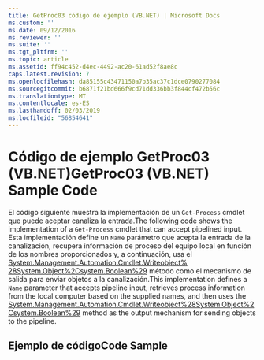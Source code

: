 ```yaml
---
title: GetProc03 código de ejemplo (VB.NET) | Microsoft Docs
ms.custom: ''
ms.date: 09/12/2016
ms.reviewer: ''
ms.suite: ''
ms.tgt_pltfrm: ''
ms.topic: article
ms.assetid: ff94c452-d4ec-4492-ac20-61ad52f8ae8c
caps.latest.revision: 7
ms.openlocfilehash: da85155c43471150a7b35ac37c1dce0790277084
ms.sourcegitcommit: b6871f21bd666f9cd71dd336bb3f844cf472b56c
ms.translationtype: MT
ms.contentlocale: es-ES
ms.lasthandoff: 02/03/2019
ms.locfileid: "56854641"
---
```

# <a name="getproc03-vbnet-sample-code"></a><span data-ttu-id="c8d15-102">Código de ejemplo GetProc03 (VB.NET)</span><span class="sxs-lookup"><span data-stu-id="c8d15-102">GetProc03 (VB.NET) Sample Code</span></span>

<span data-ttu-id="c8d15-103">El código siguiente muestra la implementación de un `Get-Process` cmdlet que puede aceptar canaliza la entrada.</span><span class="sxs-lookup"><span data-stu-id="c8d15-103">The following code shows the implementation of a `Get-Process` cmdlet that can accept pipelined input.</span></span> <span data-ttu-id="c8d15-104">Esta implementación define un `Name` parámetro que acepta la entrada de la canalización, recupera información de proceso del equipo local en función de los nombres proporcionados y, a continuación, usa el [System.Management.Automation.Cmdlet.Writeobject% 28System.Object%2Csystem.Boolean%29](/dotnet/api/System.Management.Automation.Cmdlet.WriteObject%28System.Object%2CSystem.Boolean%29) método como el mecanismo de salida para enviar objetos a la canalización.</span><span class="sxs-lookup"><span data-stu-id="c8d15-104">This implementation defines a `Name` parameter that accepts pipeline input, retrieves process information from the local computer based on the supplied names, and then uses the [System.Management.Automation.Cmdlet.Writeobject%28System.Object%2Csystem.Boolean%29](/dotnet/api/System.Management.Automation.Cmdlet.WriteObject%28System.Object%2CSystem.Boolean%29) method as the output mechanism for sending objects to the pipeline.</span></span>

## <a name="code-sample"></a><span data-ttu-id="c8d15-105">Ejemplo de código</span><span class="sxs-lookup"><span data-stu-id="c8d15-105">Code Sample</span></span>

<!-- TODO!!!: review snippet reference  [!CODE [Msh_samplesgetproc03#getproc03vbAll](Msh_samplesgetproc03#getproc03vbAll)]  -->